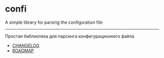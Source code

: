 # confi

A simple library for parsing the configuration file

-------------------------------------------------------------------------------------

Простая библиотека для парсинга конфигурационного файла


- [CHANGELOG](https://github.com/hharek/confi/wiki/CHANGELOG)
- [ROADMAP](https://github.com/hharek/confi/wiki/ROADMAP)
